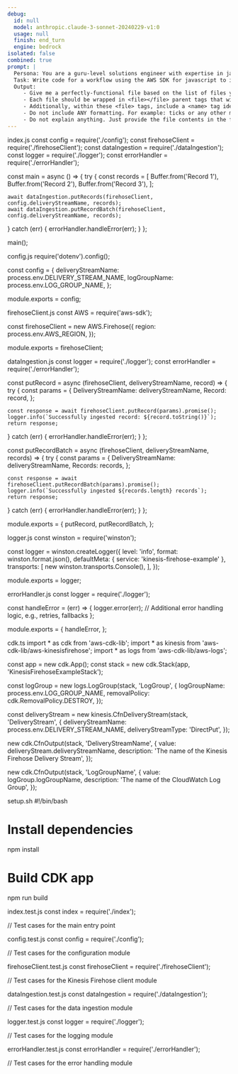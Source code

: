 ```yaml
---
debug:
  id: null
  model: anthropic.claude-3-sonnet-20240229-v1:0
  usage: null
  finish: end_turn
  engine: bedrock
isolated: false
combined: true
prompt: |
  Persona: You are a guru-level solutions engineer with expertise in javascript and AWS kinesis-firehose.
  Task: Write code for a workflow using the AWS SDK for javascript to interface with the kinesis-firehose.
  Output:
     - Give me a perfectly-functional file based on the list of files you created in the previous step (03_FILES.md)
     - Each file should be wrapped in <file></file> parent tags that will allow an automated process to interpret them
     - Additionally, within these <file> tags, include a <name> tag identifying the file name and a <contents> tag with the raw file contents.
     - Do not include ANY formatting. For example: ticks or any other markdown language formatting.
     - Do not explain anything. Just provide the file contents in the format requested.
---
```

<file>
<name>index.js</name>
<contents>
const config = require('./config');
const firehoseClient = require('./firehoseClient');
const dataIngestion = require('./dataIngestion');
const logger = require('./logger');
const errorHandler = require('./errorHandler');

const main = async () => {
  try {
    const records = [
      Buffer.from('Record 1'),
      Buffer.from('Record 2'),
      Buffer.from('Record 3'),
    ];

    await dataIngestion.putRecords(firehoseClient, config.deliveryStreamName, records);
    await dataIngestion.putRecordBatch(firehoseClient, config.deliveryStreamName, records);
  } catch (err) {
    errorHandler.handleError(err);
  }
};

main();
</contents>
</file>

<file>
<name>config.js</name>
<contents>
require('dotenv').config();

const config = {
  deliveryStreamName: process.env.DELIVERY_STREAM_NAME,
  logGroupName: process.env.LOG_GROUP_NAME,
};

module.exports = config;
</contents>
</file>

<file>
<name>firehoseClient.js</name>
<contents>
const AWS = require('aws-sdk');

const firehoseClient = new AWS.Firehose({
  region: process.env.AWS_REGION,
});

module.exports = firehoseClient;
</contents>
</file>

<file>
<name>dataIngestion.js</name>
<contents>
const logger = require('./logger');
const errorHandler = require('./errorHandler');

const putRecord = async (firehoseClient, deliveryStreamName, record) => {
  try {
    const params = {
      DeliveryStreamName: deliveryStreamName,
      Record: record,
    };

    const response = await firehoseClient.putRecord(params).promise();
    logger.info(`Successfully ingested record: ${record.toString()}`);
    return response;
  } catch (err) {
    errorHandler.handleError(err);
  }
};

const putRecordBatch = async (firehoseClient, deliveryStreamName, records) => {
  try {
    const params = {
      DeliveryStreamName: deliveryStreamName,
      Records: records,
    };

    const response = await firehoseClient.putRecordBatch(params).promise();
    logger.info(`Successfully ingested ${records.length} records`);
    return response;
  } catch (err) {
    errorHandler.handleError(err);
  }
};

module.exports = {
  putRecord,
  putRecordBatch,
};
</contents>
</file>

<file>
<name>logger.js</name>
<contents>
const winston = require('winston');

const logger = winston.createLogger({
  level: 'info',
  format: winston.format.json(),
  defaultMeta: { service: 'kinesis-firehose-example' },
  transports: [
    new winston.transports.Console(),
  ],
});

module.exports = logger;
</contents>
</file>

<file>
<name>errorHandler.js</name>
<contents>
const logger = require('./logger');

const handleError = (err) => {
  logger.error(err);
  // Additional error handling logic, e.g., retries, fallbacks
};

module.exports = {
  handleError,
};
</contents>
</file>

<file>
<name>cdk.ts</name>
<contents>
import * as cdk from 'aws-cdk-lib';
import * as kinesis from 'aws-cdk-lib/aws-kinesisfirehose';
import * as logs from 'aws-cdk-lib/aws-logs';

const app = new cdk.App();
const stack = new cdk.Stack(app, 'KinesisFirehoseExampleStack');

const logGroup = new logs.LogGroup(stack, 'LogGroup', {
  logGroupName: process.env.LOG_GROUP_NAME,
  removalPolicy: cdk.RemovalPolicy.DESTROY,
});

const deliveryStream = new kinesis.CfnDeliveryStream(stack, 'DeliveryStream', {
  deliveryStreamName: process.env.DELIVERY_STREAM_NAME,
  deliveryStreamType: 'DirectPut',
});

new cdk.CfnOutput(stack, 'DeliveryStreamName', {
  value: deliveryStream.deliveryStreamName,
  description: 'The name of the Kinesis Firehose Delivery Stream',
});

new cdk.CfnOutput(stack, 'LogGroupName', {
  value: logGroup.logGroupName,
  description: 'The name of the CloudWatch Log Group',
});
</contents>
</file>

<file>
<name>setup.sh</name>
<contents>
#!/bin/bash

# Install dependencies
npm install

# Build CDK app
npm run build
</contents>
</file>

<file>
<name>index.test.js</name>
<contents>
const index = require('./index');

// Test cases for the main entry point
</contents>
</file>

<file>
<name>config.test.js</name>
<contents>
const config = require('./config');

// Test cases for the configuration module
</contents>
</file>

<file>
<name>firehoseClient.test.js</name>
<contents>
const firehoseClient = require('./firehoseClient');

// Test cases for the Kinesis Firehose client module
</contents>
</file>

<file>
<name>dataIngestion.test.js</name>
<contents>
const dataIngestion = require('./dataIngestion');

// Test cases for the data ingestion module
</contents>
</file>

<file>
<name>logger.test.js</name>
<contents>
const logger = require('./logger');

// Test cases for the logging module
</contents>
</file>

<file>
<name>errorHandler.test.js</name>
<contents>
const errorHandler = require('./errorHandler');

// Test cases for the error handling module
</contents>
</file>